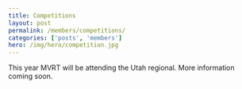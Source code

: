 ```yaml
---
title: Competitions
layout: post
permalink: /members/competitions/
categories: ['posts', 'members']
hero: /img/hero/competition.jpg
---
```


This year MVRT will be attending the Utah regional. More information coming
soon.

